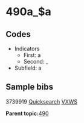 # 490a\_$a

## Codes

-   Indicators
    -   First: a
    -   Second: \_
-   Subfield: a

## Sample bibs

3739919 [Quicksearch](https://search.library.yale.edu/catalog/3739919) [VXWS](http://prodorbis.library.yale.edu:7014/vxws/GetHoldingsService?bibId=3739919)

**Parent topic:**[490](../../tags/490/490.md)

